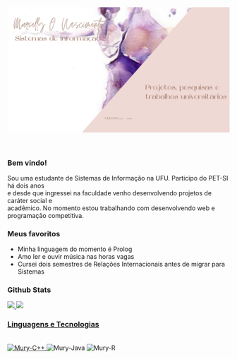 <!--
**Murielly-Nascimento/Murielly-Nascimento** is a ✨ _special_ ✨ repository because its `README.md` (this file) appears on your GitHub profile.

Here are some ideas to get you started:

- 🔭 I’m currently working on ...
- 🌱 I’m currently learning ...
- 👯 I’m looking to collaborate on ...
- 🤔 I’m looking for help with ...
- 💬 Ask me about ...
- 📫 How to reach me: ...
- 😄 Pronouns: ...
- ⚡ Fun fact: ...
-->

<body>
    <header><img src = "imagens/Ballerina.png" alt = "template of mny profile"></header>
    <main>
        <article>
            <section>
                <h3>Bem vindo!</h3>
                <p>Sou uma estudante de Sistemas de Informação na UFU. Participo do PET-SI há dois anos<br>
                    e desde que ingressei na faculdade venho desenvolvendo projetos de caráter social e<br>
                    acadêmico. No momento estou trabalhando com desenvolvendo web e programação competitiva.
                </p>
            </section>
            <section>
                <h3>Meus favoritos</h3>
                <ul>
                    <li>Minha linguagem do momento é Prolog</li>
                    <li>Amo ler e ouvir música nas horas vagas</a></li>
                    <li>Cursei dois semestres de Relações Internacionais antes de migrar para Sistemas</li>
                </ul>
            </section>
            <section>
                <h3>Github Stats</h3>
                <div align="left">
                    <a href="https://github.com/Murielly-Nascimento">
                    <img height="180em" src="https://github-readme-stats.vercel.app/api?username=Murielly-Nascimento&show_icons=true&theme=buefy&include_all_commits=true&count_private=true"/>
                    <img height="180em" src="https://github-readme-stats.vercel.app/api/top-langs/?username=Murielly-Nascimento&layout=compact&langs_count=7&theme=buefy"/>
                </div>
            </section>
            <section>
                <h3>Linguagens e Tecnologias</h3>
                <div style="display: inline_block"><br>
                    <img align="center" alt="Mury-C++" src="https://img.icons8.com/ios-filled/50/000000/c-plus-plus-logo.png"/>
                    <a hidden href="https://icons8.com/icon/55199/c++">C++ icon by Icons8</a>
                    <img align="center" alt="Mury-Java" src="https://img.icons8.com/ios/50/000000/java-coffee-cup-logo.png"/>
                    <a hidden href="https://icons8.com/icon/2572/java">Java icon by Icons8</a>
                    <img align="center" alt="Mury-R" src="https://img.icons8.com/ios-filled/50/000000/circled-r.png"/>
                    <a href="https://icons8.com/icon/66754/circled-r" hidden>Circled R icon by Icons8</a>
                  </div>
            </section>
        </article>
    </main>
</body>
